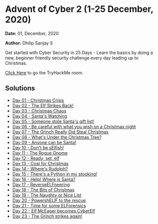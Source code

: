 # Advent of Cyber 2 (1-25 December, 2020)

**Date:** 01, December, 2020

**Author:** Dhilip Sanjay S

Get started with Cyber Security in 25 Days - Learn the basics by doing a new, beginner friendly security challenge every day leading up to Christmas.

[Click Here](https://tryhackme.com/room/adventofcyber2) to go the TryHackMe room.

## Solutions
- [Day 01 - Christmas Crisis](Day01-ChristmasCrisis.md)
- [Day 02 - The Elf Strikes Back!](Day02-TheElfStrikesBack.md)
- [Day 03 - Christmas Chaos](Day03-ChristmasChaos.md)
- [Day 04 - Santa's Watching](Day04-Santa'sWatching.md)
- [Day 05 - Someone stole Santa's gift list!](Day05-SomeonestoleSanta'sgiftlist.md)
- [Day 06 - Be careful with what you wish on a Christmas night](Day06-XSS.md)
- [Day 07 - The Grinch Really Did Steal Christmas](Day07-Wireshark.md)
- [Day 08 - What's Under the Christmas Tree?](Day08-Nmap.md)
- [Day 09 - Anyone can be Santa!](Day09-AnyonecanbeSanta.md)
- [Day 10 - Don't be sElfish!](Day10-Don'tbesElfish.md)
- [Day 11 - The Rogue Gnome](Day11-TheRogueGnome.md)
- [Day 12 - Ready, set, elf](Day12-Ready,set,elf.md)
- [Day 13 - Coal for Christmas](Day13-CoalforChristmas.md)
- [Day 14 - Where's Rudolph?](Day14-Where'sRudolph.md)
- [Day 15 - There's a Python in my stocking!](Day15-There'saPythoninmystocking.md)
- [Day 16 - Help! Where is Santa?](Day16-Help!WhereisSanta.md)
- [Day 17 - ReverseELFneering](Day17-ReverseELFneering.md)
- [Day 18 - The Bits of Christmas](Day18-TheBitsofChristmas.md)
- [Day 19 - The Naughty or Nice List](Day19-TheNaughtyorNiceList.md)
- [Day 20 - PowershELlF to the rescue](Day20-PowershELlFtotherescue.md)
- [Day 21 - Time for some ELForensics](Day21-TimeforsomeELForensics.md)
- [Day 22 - Elf McEager becomes CyberElf](Day22-ElfMcEagerbecomesCyberElf.md)
- [Day 23 - The Grinch strikes again!](Day23-TheGrinchstrikesagain.md)